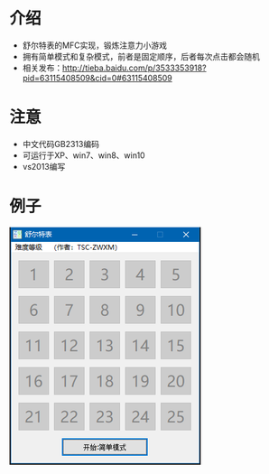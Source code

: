 # 介绍

- 舒尔特表的MFC实现，锻炼注意力小游戏
- 拥有简单模式和复杂模式，前者是固定顺序，后者每次点击都会随机
- 相关发布：http://tieba.baidu.com/p/3533353918?pid=63115408509&cid=0#63115408509

# 注意

- 中文代码GB2313编码
- 可运行于XP、win7、win8、win10
- vs2013编写

# 例子

![1](pictures\1.png)